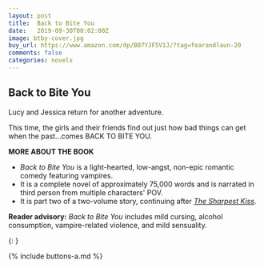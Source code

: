 ```yaml
---
layout: post
title:  Back to Bite You
date:   2019-09-30T00:02:00Z
image: btby-cover.jpg
buy_url: https://www.amazon.com/dp/B07YJF5V1J/?tag=fearandlaun-20
comments: false
categories: novels
---
```


## Back to Bite You

Lucy and Jessica return for another adventure.

This time, the girls and their friends find out just how bad things can get when the past...comes BACK TO BITE YOU.


**MORE ABOUT THE BOOK**

- *Back to Bite You* is a light-hearted, low-angst, non-epic romantic comedy featuring vampires.
- It is a complete novel of approximately 75,000 words and is narrated in third person from multiple characters' POV.
- It is part two of a two-volume story, continuing after [*The Sharpest Kiss*][tsk].

**Reader advisory:**  *Back to Bite You* includes mild cursing, alcohol consumption, vampire-related violence, and mild sensuality.

{: }

{% include buttons-a.md %}
<br />
<br />
<br />
<br />
<br />

[excerpt]:/novels/back-to-bite-you/excerpt/
[buy]:https://www.amazon.com/dp/B07YJF5V1J/?tag=fearandlaun-20
[goodreads]:https://www.goodreads.com/book/show/48328045-back-to-bite-you
[tsk]:/novels/the-sharpest-kiss/
